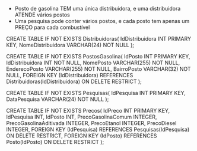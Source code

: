 
* Posto de gasolina TEM uma única distribuidora, e uma distribuidora ATENDE vários postos
* Uma pesquisa pode conter vários postos, e cada posto tem apenas um PREÇO para cada combustível

CREATE TABLE IF NOT EXISTS Distribuidoras(
	IdDistribuidora INT PRIMARY KEY,
	NomeDistribuidora VARCHAR(24) NOT NULL
);

CREATE TABLE IF NOT EXISTS PostosGasolina(
	IdPosto INT PRIMARY KEY,
	IdDistribuidora INT NOT NULL,
	NomePosto VARCHAR(255) NOT NULL,
	EnderecoPosto VARCHAR(255) NOT NULL,
	BairroPosto VARCHAR(32) NOT NULL,
	FOREIGN KEY (IdDistribuidora)
		REFERENCES Distribuidoras(IdDistribuidora)
		ON DELETE RESTRICT
);

CREATE TABLE IF NOT EXISTS Pesquisas(
	IdPesquisa INT PRIMARY KEY,
	DataPesquisa VARCHAR(24) NOT NULL
);

CREATE TABLE IF NOT EXISTS Precos(
	IdPreco INT PRIMARY KEY,
	IdPesquisa INT,
	IdPosto INT,
	PrecoGasolinaComum INTEGER,
	PrecoGasolinaAditivada INTEGER,
	PrecoEtanol INTEGER,
	PrecoDiesel INTEGER,
	FOREIGN KEY (IdPesquisa)
		REFERENCES Pesquisas(IdPesquisa) 
		ON DELETE RESTRICT,
	FOREIGN KEY (IdPosto)
		REFERENCES Posto(IdPosto) 
		ON DELETE RESTRICT
);
